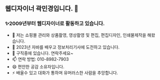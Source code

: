 ## 웹디자이너 곽민경입니다. 👋
### ✨2009년부터 웹디자이너로 활동하고 있습니다.
- 🔭 저는 쇼핑몰 관리와 상품촬영, 영상촬영 및 편집, 편집디자인, 인쇄물제작을 해왔습니다.
- 🌱 2023년 자바를 배우고 정보처리기사에 도전하고 있습니다.
- 👯 구직중에 있습니다. 연락주세요~
- 📫 연락 방법: 010-8982-7903
- 😄 편안한 공감 소유자입니다.
- ⚡ 배울수 있고 대화가 통하며 유머러스한 사람을 추앙합니다.
<!--
**kwakminkyeong/kwakminkyeong** is a ✨ _special_ ✨ repository because its `README.md` (this file) appears on your GitHub profile.

Here are some ideas to get you started:

- 🔭 I’m currently working on ...
- 🌱 I’m currently learning ...
- 👯 I’m looking to collaborate on ...
- 🤔 I’m looking for help with ...
- 💬 Ask me about ...
- 📫 How to reach me: ...
- 😄 Pronouns: ...
- ⚡ Fun fact: ...
-->

